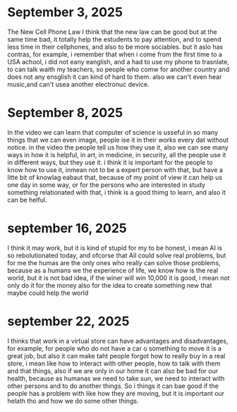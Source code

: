 # September 3, 2025

The New Cell Phone Law
I think that the new law can be good but at the same time bad, it totally help the estudents to pay attention, and to spend less time in their cellphones, and also to be more sociables.
but it aslo has contras, for example, i remember that when i come from the first time to a USA achool, i did not eany eanglish, and a had to use my phone to trasnlate, to can talk waith my teachers, so people who comw for another country and does not any ensglish it can kind of hard to them.
also we can't even hear music,and can't usea another electronuc device.

# September 8, 2025
In the video we can learn that computer of science is usseful in so many things that we can even image, people ise it in their works every dat without notice.
in the video the people tell us how they use it, also we can see many ways in how it is helpful, in art, in medicine, in security, all the people use it in different ways,
but they use it.
i think it is important for the people to know how to use it, inmean not to be a expert person with that, but have a litte bit of knowlag eabaut that,
because of my point of view it can help us one day in some way, or for the persons who are interested in study something relationated with that,
i think is a good thimg to learn, and also it can be helful.
# september 16, 2025
I think it may work, but it is kind of stupid for my to be honest, i mean AI is so rebolutionated today, and ofcorse that AiI could solve real problems, but for me the humas are the only ones who really can solve those problems, because as a humans we the experience of life, we know how is the real world, but it is not bad idea, if the winer will win 10,000 it is good, i mean not only do it for the money also for the idea to create something new that maybe could help the world
# september 22, 2025
I thinks that work in a virtual store can have advantages and disadvantages, for example, for people who do not have a car o something to move it is a great job, but also it can make taht people forgot how to really buy in a real store, i mean like how to interact with other people, how to talk with them and that things, also if we are only in our home it can also be bad for our health, because as humanas we need to take sun, we need to interact with other persons and to do another things. So i things it can bae good if the people has a problem with like how they are moving, but it is important our helath tho and how we do some other things.
